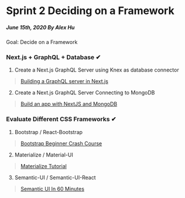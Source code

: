 # Sprint 2 Deciding on a Framework
##### June 15th, 2020 By Alex Hu

Goal: Decide on a Framework

### Next.js + GraphQL + Database ✔

1. Create a Next.js GraphQL Server using Knex as database connector

>[Building a GraphQL server in Next.js](https://www.youtube.com/watch?v=Hn5neKIfJs8)

2. Create a Next.js GraphQL Server Connecting to MongoDB

>[Build an app with NextJS and MongoDB](https://www.youtube.com/watch?v=tt9hws5JGRc)

### Evaluate Different CSS Frameworks ✔

1. Bootstrap / React-Bootstrap

>[Bootstrap Beginner Crash Course](https://www.youtube.com/watch?v=5GcQtLDGXy8)

2. Materialize / Material-UI

>[Materialize Tutorial](https://www.youtube.com/watch?v=gCZ3y6mQpW0&list=PL4cUxeGkcC9gGrbtvASEZSlFEYBnPkmff&index=1)

3. Semantic-UI / Semantic-UI-React

>[Semantic UI In 60 Minutes](https://www.youtube.com/watch?v=a9mUH1EWp40)
